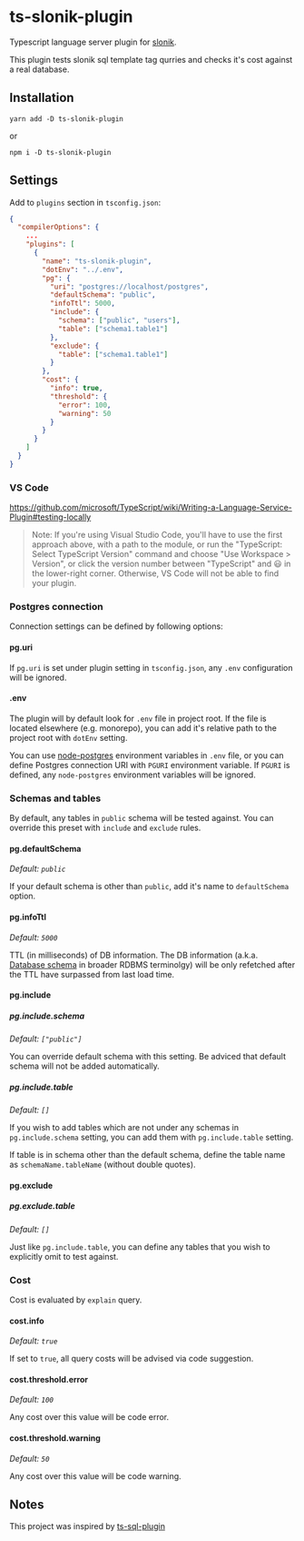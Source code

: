# ts-slonik-plugin

Typescript language server plugin for [slonik](https://github.com/gajus/slonik).

This plugin tests slonik sql template tag qurries and checks it's cost against a real database.

## Installation

`yarn add -D ts-slonik-plugin`

or

`npm i -D ts-slonik-plugin`

## Settings

Add to `plugins` section in `tsconfig.json`:

```json
{
  "compilerOptions": {
    ...
    "plugins": [
      {
        "name": "ts-slonik-plugin",
        "dotEnv": "../.env",
        "pg": {
          "uri": "postgres://localhost/postgres",
          "defaultSchema": "public",
          "infoTtl": 5000,
          "include": {
            "schema": ["public", "users"],
            "table": ["schema1.table1"]
          },
          "exclude": {
            "table": ["schema1.table1"]
          }
        },
        "cost": {
          "info": true,
          "threshold": {
            "error": 100,
            "warning": 50
          }
        }
      }
    ]
  }
}
```

### VS Code

<https://github.com/microsoft/TypeScript/wiki/Writing-a-Language-Service-Plugin#testing-locally>

> Note: If you're using Visual Studio Code, you'll have to use the first approach above, with a path
> to the module, or run the "TypeScript: Select TypeScript Version" command and choose "Use
> Workspace > Version", or click the version number between "TypeScript" and 😃 in the
> lower-right corner. Otherwise, VS Code will not be able to find your plugin.

### Postgres connection

Connection settings can be defined by following options:

#### pg.uri

If `pg.uri` is set under plugin setting in `tsconfig.json`, any `.env` configuration will be
ignored.

#### .env

The plugin will by default look for `.env` file in project root. If the file is located elsewhere
(e.g. monorepo), you can add it's relative path to the project root with `dotEnv` setting.

You can use [node-postgres](https://node-postgres.com/features/connecting) environment variables
in `.env` file, or you can define Postgres connection URI with `PGURI` environment variable. If
`PGURI` is defined, any `node-postgres` environment variables will be ignored.

### Schemas and tables

By default, any tables in `public` schema will be tested against. You can override this preset
with `include` and `exclude` rules.

#### pg.defaultSchema

_Default: `public`_

If your default schema is other than `public`, add it's name to `defaultSchema` option.

#### pg.infoTtl

_Default: `5000`_

TTL (in milliseconds) of DB information. The DB information (a.k.a.
[Database schema](https://en.wikipedia.org/wiki/Database_schema) in broader RDBMS terminolgy) will
be only refetched after the TTL have surpassed from last load time.

#### pg.include

##### pg.include.schema

_Default: `["public"]`_

You can override default schema with this setting. Be adviced that default schema will not be added
automatically.

##### pg.include.table

_Default: `[]`_

If you wish to add tables which are not under any schemas in `pg.include.schema` setting, you can
add them with `pg.include.table` setting.

If table is in schema other than the default schema, define the table name as
`schemaName.tableName` (without double quotes).

#### pg.exclude

##### pg.exclude.table

_Default: `[]`_

Just like `pg.include.table`, you can define any tables that you wish to explicitly omit to test
against.

### Cost

Cost is evaluated by `explain` query.

#### cost.info

_Default: `true`_

If set to `true`, all query costs will be advised via code suggestion.

#### cost.threshold.error

_Default: `100`_

Any cost over this value will be code error.

#### cost.threshold.warning

_Default: `50`_

Any cost over this value will be code warning.

## Notes

This project was inspired by [ts-sql-plugin](https://github.com/xialvjun/ts-sql-plugin)
